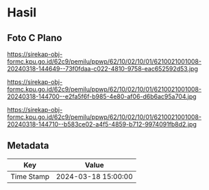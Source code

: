 # Hasil

## Foto C Plano

https://sirekap-obj-formc.kpu.go.id/62c9/pemilu/ppwp/62/10/02/10/01/6210021001008-20240318-144649--73f0fdaa-c022-4810-9758-eac652592d53.jpg

https://sirekap-obj-formc.kpu.go.id/62c9/pemilu/ppwp/62/10/02/10/01/6210021001008-20240318-144700--e2fa5f6f-b985-4e80-af06-d6b6ac95a704.jpg

https://sirekap-obj-formc.kpu.go.id/62c9/pemilu/ppwp/62/10/02/10/01/6210021001008-20240318-144710--b583ce02-a4f5-4859-b712-9974091fb8d2.jpg


## Metadata

| Key        | Value               |
| ---------- | ------------------- |
| Time Stamp | 2024-03-18 15:00:00 |



